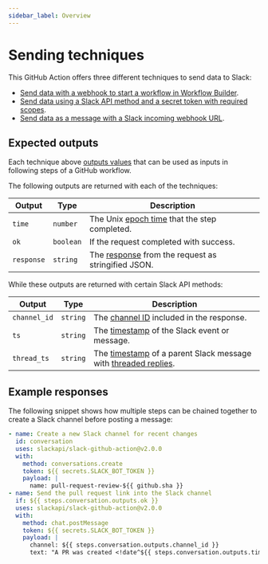 ```yaml
---
sidebar_label: Overview
---
```


# Sending techniques

This GitHub Action offers three different techniques to send data to Slack:

* [Send data with a webhook to start a workflow in Workflow Builder](/slack-github-action/sending-techniques/sending-data-webhook-slack-workflow).
* [Send data using a Slack API method and a secret token with required scopes](/slack-github-action/sending-techniques/sending-data-slack-api-method/).
* [Send data as a message with a Slack incoming webhook URL](/slack-github-action/sending-techniques/sending-data-slack-incoming-webhook/). 

## Expected outputs

Each technique above [outputs values](https://docs.github.com/en/actions/writing-workflows/choosing-what-your-workflow-does/passing-information-between-jobs) that can be used as inputs in following steps of a GitHub workflow.

The following outputs are returned with each of the techniques:

| Output | Type  | Description|
|---|---|---|
|`time` | `number` | The Unix [epoch time](https://en.wikipedia.org/wiki/Unix_time) that the step completed.
| `ok` | `boolean` | If the request completed with success.
| `response` | `string` | The [response](https://docs.slack.dev/apis/web-api/#responses) from the request as stringified JSON.

While these outputs are returned with certain Slack API methods:

| Output | Type  | Description|
|---|---|---|
|`channel_id` | `string` | The [channel ID](https://docs.slack.dev/reference/objects/conversation-object) included in the response.
| `ts`| `string` | The [timestamp](https://docs.slack.dev/messaging/retrieving-messages#individual_messages) of the Slack event or message.
| `thread_ts` | `string` | The [timestamp](https://docs.slack.dev/messaging/retrieving-messages#individual_messages) of a parent Slack message with [threaded replies](https://docs.slack.dev/messaging/retrieving-messages#pulling_threads).

## Example responses

The following snippet shows how multiple steps can be chained together to create a Slack channel before posting a message:

```yaml
- name: Create a new Slack channel for recent changes
  id: conversation
  uses: slackapi/slack-github-action@v2.0.0
  with:
    method: conversations.create
    token: ${{ secrets.SLACK_BOT_TOKEN }}
    payload: |
      name: pull-request-review-${{ github.sha }}
- name: Send the pull request link into the Slack channel
  if: ${{ steps.conversation.outputs.ok }}
  uses: slackapi/slack-github-action@v2.0.0
  with:
    method: chat.postMessage
    token: ${{ secrets.SLACK_BOT_TOKEN }}
    payload: |
      channel: ${{ steps.conversation.outputs.channel_id }}
      text: "A PR was created <!date^${{ steps.conversation.outputs.time }}^{date_num} at {time_secs}|just now>: ${{ github.event.pull_request.html_url }}"
```
